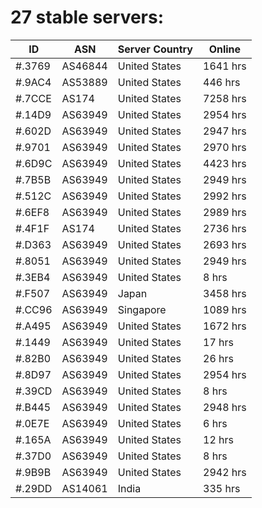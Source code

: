 # 27 stable servers:

| ID | ASN | Server Country | Online |
| ------ | ------ | ------ | ------ |
| #.3769 | AS46844 | United States | 1641 hrs |
| #.9AC4 | AS53889 | United States | 446 hrs |
| #.7CCE | AS174 | United States | 7258 hrs |
| #.14D9 | AS63949 | United States | 2954 hrs |
| #.602D | AS63949 | United States | 2947 hrs |
| #.9701 | AS63949 | United States | 2970 hrs |
| #.6D9C | AS63949 | United States | 4423 hrs |
| #.7B5B | AS63949 | United States | 2949 hrs |
| #.512C | AS63949 | United States | 2992 hrs |
| #.6EF8 | AS63949 | United States | 2989 hrs |
| #.4F1F | AS174 | United States | 2736 hrs |
| #.D363 | AS63949 | United States | 2693 hrs |
| #.8051 | AS63949 | United States | 2949 hrs |
| #.3EB4 | AS63949 | United States | 8 hrs |
| #.F507 | AS63949 | Japan | 3458 hrs |
| #.CC96 | AS63949 | Singapore | 1089 hrs |
| #.A495 | AS63949 | United States | 1672 hrs |
| #.1449 | AS63949 | United States | 17 hrs |
| #.82B0 | AS63949 | United States | 26 hrs |
| #.8D97 | AS63949 | United States | 2954 hrs |
| #.39CD | AS63949 | United States | 8 hrs |
| #.B445 | AS63949 | United States | 2948 hrs |
| #.0E7E | AS63949 | United States | 6 hrs |
| #.165A | AS63949 | United States | 12 hrs |
| #.37D0 | AS63949 | United States | 8 hrs |
| #.9B9B | AS63949 | United States | 2942 hrs |
| #.29DD | AS14061 | India | 335 hrs |

